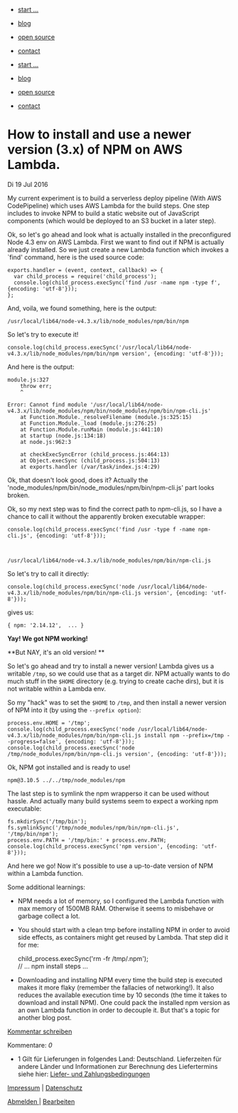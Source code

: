 * [start ...](/)
* [blog](/blog/)
* [open source](/open-source/)
* [contact](/contact/)

* [start ...](/)
* [blog](/blog/)
* [open source](/open-source/)
* [contact](/contact/)

# How to install and use a newer version (3.x) of NPM on AWS Lambda.
Di
19
Jul
2016

My current experiment is to build a serverless deploy pipeline (With AWS CodePipeline) which uses AWS Lambda for the build steps. One step includes to invoke NPM to build a static website out of
JavaScript components (which would be deployed to an S3 bucket in a later step).

Ok, so let's go ahead and look what is actually installed in the preconfigured Node 4.3 env on AWS Lambda. First we want to find out if NPM is actually already installed. So we just create a new
Lambda function which invokes a \`find' command, here is the used source code: 

    
    exports.handler = (event, context, callback) => {  
      var child_process = require('child_process'); 
      console.log(child_process.execSync('find /usr -name npm -type f', {encoding: 'utf-8'}));   
    }; 
    

And, voila, we found something, here is the output: 

    
    /usr/local/lib64/node-v4.3.x/lib/node_modules/npm/bin/npm
    

So let's try to execute it! 

    
    console.log(child_process.execSync('/usr/local/lib64/node-v4.3.x/lib/node_modules/npm/bin/npm version', {encoding: 'utf-8'}));
    

And here is the output:

    
    module.js:327
        throw err;
        ^
    
    Error: Cannot find module '/usr/local/lib64/node-v4.3.x/lib/node_modules/npm/bin/node_modules/npm/bin/npm-cli.js'
        at Function.Module._resolveFilename (module.js:325:15)
        at Function.Module._load (module.js:276:25)
        at Function.Module.runMain (module.js:441:10)
        at startup (node.js:134:18)
        at node.js:962:3
    
        at checkExecSyncError (child_process.js:464:13)
        at Object.execSync (child_process.js:504:13)
        at exports.handler (/var/task/index.js:4:29)
    

Ok, that doesn't look good, does it? Actually the 'node\_modules/npm/bin/node\_modules/npm/bin/npm-cli.js' part looks broken.

Ok, so my next step was to find the correct path to npm-cli.js, so I have a chance to call it without the apparently broken executable wrapper: 

    
    console.log(child_process.execSync('find /usr -type f -name npm-cli.js', {encoding: 'utf-8'}));
    

    
    /usr/local/lib64/node-v4.3.x/lib/node_modules/npm/bin/npm-cli.js
    

So let's try to call it directly:

    
    console.log(child_process.execSync('node /usr/local/lib64/node-v4.3.x/lib/node_modules/npm/bin/npm-cli.js version', {encoding: 'utf-8'}));
    

gives us:

    
    { npm: '2.14.12',  ... }
    

**Yay! We got NPM working!**

**But NAY, it's an old version! **

So let's go ahead and try to install a newer version! Lambda gives us a writable `/tmp`, so we could use that as a target dir. NPM actually wants to do much stuff in the
`$HOME` directory (e.g. trying to create cache dirs), but it is not writable within a Lambda env.

So my "hack" was to set the `$HOME` to `/tmp`, and then install a newer version of NPM into it (by using the `--prefix option`):

    
    process.env.HOME = '/tmp';
    console.log(child_process.execSync('node /usr/local/lib64/node-v4.3.x/lib/node_modules/npm/bin/npm-cli.js install npm --prefix=/tmp --progress=false', {encoding: 'utf-8'}));
    console.log(child_process.execSync('node /tmp/node_modules/npm/bin/npm-cli.js version', {encoding: 'utf-8'}));
    

Ok, NPM got installed and is ready to use!

    
    npm@3.10.5 ../../tmp/node_modules/npm
    

The last step is to symlink the npm wrapperso it can be used without hassle. And actually many build systems seem to expect a working npm executable:

    
    fs.mkdirSync('/tmp/bin');
    fs.symlinkSync('/tmp/node_modules/npm/bin/npm-cli.js', '/tmp/bin/npm');
    process.env.PATH = '/tmp/bin:' + process.env.PATH;
    console.log(child_process.execSync('npm version', {encoding: 'utf-8'}));
    

And here we go!  Now it's possible to use a up-to-date version of NPM within a Lambda function. 

Some additional learnings:

* NPM needs a lot of memory, so I configured the Lambda function with max memory of 1500MB RAM. Otherwise it seems to misbehave or garbage collect a lot.
* You should start with a clean tmp before installing NPM in order to avoid side effects, as containers might get reused by Lambda. That step did it for me:

    
    child_process.execSync('rm -fr /tmp/.npm');  
    // ... npm install steps ...
    

* Downloading and installing NPM every time the build step is executed makes it more flaky (remember the fallacies of networking!). It also reduces the available execution time by 10 seconds
(the time it takes to download and install NPM). One could pack the installed npm version as an own Lambda function in order to decouple it. But that's a topic for another blog post. 

[Kommentar schreiben](#)

Kommentare: _0_ 

* 1 Gilt für Lieferungen in folgendes Land: Deutschland. Lieferzeiten für andere Länder und Informationen zur Berechnung des Liefertermins siehe hier: [Liefer- und Zahlungsbedingungen](http://www.ruempler.eu/j/shop/deliveryinfo)  

[Impressum](/about/) | [Datenschutz](/j/privacy) 

[Abmelden ](https://e.jimdo.com/app/cms/logout.php)
|
[Bearbeiten](https://a.jimdo.com/app/auth/signin/jumpcms/?page=2043680293)
